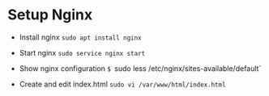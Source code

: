 # Setup Nginx

- Install nginx
`sudo apt install nginx`

- Start nginx
`sudo service nginx start`

- Show nginx configuration
`$ `sudo less /etc/nginx/sites-available/default`

- Create and edit index.html
`sudo vi /var/www/html/index.html`



